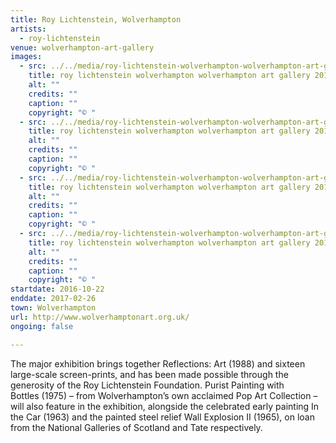 ```yaml
---
title: Roy Lichtenstein, Wolverhampton
artists:
  - roy-lichtenstein
venue: wolverhampton-art-gallery
images:
  - src: ../../media/roy-lichtenstein-wolverhampton-wolverhampton-art-gallery-2016-10-22-0.webp
    title: roy lichtenstein wolverhampton wolverhampton art gallery 2016 10 22 0
    alt: ""
    credits: ""
    caption: ""
    copyright: "© "
  - src: ../../media/roy-lichtenstein-wolverhampton-wolverhampton-art-gallery-2016-10-22-1.webp
    title: roy lichtenstein wolverhampton wolverhampton art gallery 2016 10 22 1
    alt: ""
    credits: ""
    caption: ""
    copyright: "© "
  - src: ../../media/roy-lichtenstein-wolverhampton-wolverhampton-art-gallery-2016-10-22-2.webp
    title: roy lichtenstein wolverhampton wolverhampton art gallery 2016 10 22 2
    alt: ""
    credits: ""
    caption: ""
    copyright: "© "
  - src: ../../media/roy-lichtenstein-wolverhampton-wolverhampton-art-gallery-2016-10-22-3.webp
    title: roy lichtenstein wolverhampton wolverhampton art gallery 2016 10 22 3
    alt: ""
    credits: ""
    caption: ""
    copyright: "© "
startdate: 2016-10-22
enddate: 2017-02-26
town: Wolverhampton
url: http://www.wolverhamptonart.org.uk/
ongoing: false

---
```


The major exhibition brings together Reflections: Art (1988) and sixteen large-scale screen-prints, and has been made possible through the generosity of the Roy Lichtenstein Foundation.
Purist Painting with Bottles (1975) – from Wolverhampton’s own acclaimed Pop Art Collection – will also feature in the exhibition, alongside the celebrated early painting In the Car (1963) and the painted steel relief Wall Explosion II (1965), on loan from the National Galleries of Scotland and Tate respectively.